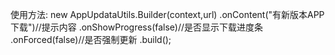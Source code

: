 使用方法:
            new AppUpdataUtils.Builder(context,url)
                    .onContent("有新版本APP下载")//提示内容
                    .onShowProgress(false)//是否显示下载进度条
                    .onForced(false)//是否强制更新
                    .build();